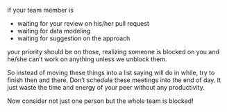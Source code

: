 If your team member is

-   waiting for your review on his/her pull request
-   waiting for data modeling
-   waiting for suggestion on the approach

your priority should be on those, realizing someone is blocked on you and he/she can’t work on anything unless we unblock them.

So instead of moving these things into a list saying will do in while, try to finish then and there. Don’t schedule these meetings into the end of day. It just waste the time and energy of your peer without any productivity.

Now consider not just one person but the whole team is blocked!
